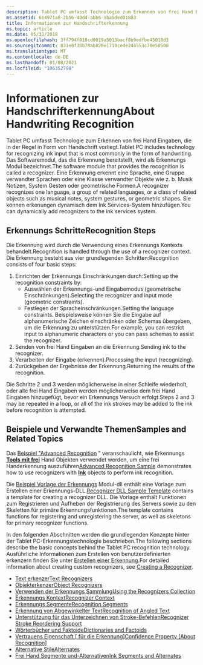```yaml
---
description: Tablet PC umfasst Technologie zum Erkennen von frei Hand Eingaben, die in der Regel in Form von Handschrift vorliegt.
ms.assetid: 614971a8-2b56-40d4-abb6-aba5ded01883
title: Informationen zur Handschrifterkennung
ms.topic: article
ms.date: 05/31/2018
ms.openlocfilehash: 3ff794f018cd0019a5013bacf8b9edfbe45018d3
ms.sourcegitcommit: 831e8f3db78ab820e1710cede244553c70e50500
ms.translationtype: MT
ms.contentlocale: de-DE
ms.lasthandoff: 01/08/2021
ms.locfileid: "106352798"
---
```

# <a name="about-handwriting-recognition"></a><span data-ttu-id="f5623-103">Informationen zur Handschrifterkennung</span><span class="sxs-lookup"><span data-stu-id="f5623-103">About Handwriting Recognition</span></span>

<span data-ttu-id="f5623-104">Tablet PC umfasst Technologie zum Erkennen von frei Hand Eingaben, die in der Regel in Form von Handschrift vorliegt.</span><span class="sxs-lookup"><span data-stu-id="f5623-104">Tablet PC includes technology for recognizing ink input that is most commonly in the form of handwriting.</span></span> <span data-ttu-id="f5623-105">Das Softwaremodul, das die Erkennung bereitstellt, wird als Erkennungs Modul bezeichnet.</span><span class="sxs-lookup"><span data-stu-id="f5623-105">The software module that provides the recognition is called a recognizer.</span></span> <span data-ttu-id="f5623-106">Eine Erkennung erkennt eine Sprache, eine Gruppe verwandter Sprachen oder eine Klasse verwandter Objekte wie z. b. Musik Notizen, System Gesten oder geometrische Formen.</span><span class="sxs-lookup"><span data-stu-id="f5623-106">A recognizer recognizes one language, a group of related languages, or a class of related objects such as musical notes, system gestures, or geometric shapes.</span></span> <span data-ttu-id="f5623-107">Sie können erkenungen dynamisch dem Ink Services-System hinzufügen.</span><span class="sxs-lookup"><span data-stu-id="f5623-107">You can dynamically add recognizers to the ink services system.</span></span>

## <a name="recognition-steps"></a><span data-ttu-id="f5623-108">Erkennungs Schritte</span><span class="sxs-lookup"><span data-stu-id="f5623-108">Recognition Steps</span></span>

<span data-ttu-id="f5623-109">Die Erkennung wird durch die Verwendung eines Erkennungs Kontexts behandelt.</span><span class="sxs-lookup"><span data-stu-id="f5623-109">Recognition is handled through the use of a recognizer context.</span></span> <span data-ttu-id="f5623-110">Die Erkennung besteht aus vier grundlegenden Schritten:</span><span class="sxs-lookup"><span data-stu-id="f5623-110">Recognition consists of four basic steps:</span></span>

1.  <span data-ttu-id="f5623-111">Einrichten der Erkennungs Einschränkungen durch:</span><span class="sxs-lookup"><span data-stu-id="f5623-111">Setting up the recognition constraints by:</span></span>
    -   <span data-ttu-id="f5623-112">Auswählen der Erkennungs-und Eingabemodus (geometrische Einschränkungen).</span><span class="sxs-lookup"><span data-stu-id="f5623-112">Selecting the recognizer and input mode (geometric constraints).</span></span>
    -   <span data-ttu-id="f5623-113">Festlegen der Spracheinschränkungen.</span><span class="sxs-lookup"><span data-stu-id="f5623-113">Setting the language constraints.</span></span> <span data-ttu-id="f5623-114">Beispielsweise können Sie die Eingabe auf alphanumerische Zeichen einschränken oder Schemas übergeben, um die Erkennung zu unterstützen.</span><span class="sxs-lookup"><span data-stu-id="f5623-114">For example, you can restrict input to alphanumeric characters or you can pass schemas to assist the recognizer.</span></span>
2.  <span data-ttu-id="f5623-115">Senden von frei Hand Eingaben an die Erkennung.</span><span class="sxs-lookup"><span data-stu-id="f5623-115">Sending ink to the recognizer.</span></span>
3.  <span data-ttu-id="f5623-116">Verarbeiten der Eingabe (erkennen).</span><span class="sxs-lookup"><span data-stu-id="f5623-116">Processing the input (recognizing).</span></span>
4.  <span data-ttu-id="f5623-117">Zurückgeben der Ergebnisse der Erkennung.</span><span class="sxs-lookup"><span data-stu-id="f5623-117">Returning the results of the recognition.</span></span>

<span data-ttu-id="f5623-118">Die Schritte 2 und 3 werden möglicherweise in einer Schleife wiederholt, oder alle frei Hand Eingaben werden möglicherweise dem frei Hand Eingaben hinzugefügt, bevor ein Erkennungs Versuch erfolgt.</span><span class="sxs-lookup"><span data-stu-id="f5623-118">Steps 2 and 3 may be repeated in a loop, or all of the ink strokes may be added to the ink before recognition is attempted.</span></span>

## <a name="samples-and-related-topics"></a><span data-ttu-id="f5623-119">Beispiele und Verwandte Themen</span><span class="sxs-lookup"><span data-stu-id="f5623-119">Samples and Related Topics</span></span>

<span data-ttu-id="f5623-120">Das [Beispiel "Advanced Recognition](advanced-recognition-sample.md) " veranschaulicht, wie Erkennungs [**Tools mit frei**](inkdisp-class.md) Hand Objekten verwendet werden, um eine frei Handerkennung auszuführen</span><span class="sxs-lookup"><span data-stu-id="f5623-120">[Advanced Recognition Sample](advanced-recognition-sample.md) demonstrates how to use recognizers with [**Ink**](inkdisp-class.md) objects to perform ink recognition.</span></span>

<span data-ttu-id="f5623-121">Die [Beispiel Vorlage der Erkennungs](recognizer-dll-sample-template.md) Modul-dll enthält eine Vorlage zum Erstellen einer Erkennungs-DLL.</span><span class="sxs-lookup"><span data-stu-id="f5623-121">[Recognizer DLL Sample Template](recognizer-dll-sample-template.md) contains a template for creating a recognizer DLL.</span></span> <span data-ttu-id="f5623-122">Die Vorlage enthält Funktionen zum Registrieren und Aufheben der Registrierung des Servers sowie zu den Skeletten für primäre Erkennungsfunktionen.</span><span class="sxs-lookup"><span data-stu-id="f5623-122">The template contains functions for registering and unregistering the server, as well as skeletons for primary recognizer functions.</span></span>

<span data-ttu-id="f5623-123">In den folgenden Abschnitten werden die grundlegenden Konzepte hinter der Tablet PC-Erkennungstechnologie beschrieben.</span><span class="sxs-lookup"><span data-stu-id="f5623-123">The following sections describe the basic concepts behind the Tablet PC recognition technology.</span></span> <span data-ttu-id="f5623-124">Ausführliche Informationen zum Erstellen von benutzerdefinierten erkenzern finden Sie unter [Erstellen einer Erkennung](creating-a-recognizer.md).</span><span class="sxs-lookup"><span data-stu-id="f5623-124">For detailed information about creating custom recognizers, see [Creating a Recognizer](creating-a-recognizer.md).</span></span>

-   [<span data-ttu-id="f5623-125">Text erkenzer</span><span class="sxs-lookup"><span data-stu-id="f5623-125">Text Recognizers</span></span>](text-recognizers.md)
-   [<span data-ttu-id="f5623-126">Objekterkenzer</span><span class="sxs-lookup"><span data-stu-id="f5623-126">Object Recognizers</span></span>](object-recognizers.md)
-   [<span data-ttu-id="f5623-127">Verwenden der Erkennungs Sammlung</span><span class="sxs-lookup"><span data-stu-id="f5623-127">Using the Recognizers Collection</span></span>](using-the-recognizers-collection.md)
-   [<span data-ttu-id="f5623-128">Erkennungs Kontext</span><span class="sxs-lookup"><span data-stu-id="f5623-128">Recognizer Context</span></span>](recognizer-context.md)
-   [<span data-ttu-id="f5623-129">Erkennungs Segmente</span><span class="sxs-lookup"><span data-stu-id="f5623-129">Recognition Segments</span></span>](recognition-segments.md)
-   [<span data-ttu-id="f5623-130">Erkennung von Abgewinkelter Text</span><span class="sxs-lookup"><span data-stu-id="f5623-130">Recognition of Angled Text</span></span>](recognition-of-angled-text.md)
-   [<span data-ttu-id="f5623-131">Unterstützung für das Unterzeichnen von Stroke-Befehlen</span><span class="sxs-lookup"><span data-stu-id="f5623-131">Recognizer Stroke Reordering Support</span></span>](recognizer-stroke-reordering-support.md)
-   [<span data-ttu-id="f5623-132">Wörterbücher und Faktoide</span><span class="sxs-lookup"><span data-stu-id="f5623-132">Dictionaries and Factoids</span></span>](dictionaries-and-factoids.md)
-   <span data-ttu-id="f5623-133">[Vertrauens Eigenschaft \[ für die Erkennung\]](confidence-property--about-recognition.md)</span><span class="sxs-lookup"><span data-stu-id="f5623-133">[Confidence Property \[About Recognition\]](confidence-property--about-recognition.md)</span></span>
-   [<span data-ttu-id="f5623-134">Alternative Stile</span><span class="sxs-lookup"><span data-stu-id="f5623-134">Alternates</span></span>](alternates.md)
-   [<span data-ttu-id="f5623-135">Frei Hand Segmente und-Alternativen</span><span class="sxs-lookup"><span data-stu-id="f5623-135">Ink Segments and Alternates</span></span>](ink-segments-and-alternates.md)

 

 




